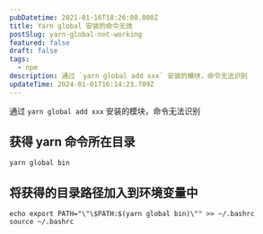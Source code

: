 ```yaml
---
pubDatetime: 2021-01-16T18:26:00.000Z
title: Yarn global 安装的命令无效
postSlug: yarn-global-not-working
featured: false
draft: false
tags:
  - npm
description: 通过 `yarn global add xxx` 安装的模块，命令无法识别
updateTime: 2024-01-01T16:14:23.709Z
---
```


通过 `yarn global add xxx` 安装的模块，命令无法识别

## 获得 yarn 命令所在目录

```shell
yarn global bin
```

## 将获得的目录路径加入到环境变量中

```shell
echo export PATH="\"\$PATH:$(yarn global bin)\"" >> ~/.bashrc
source ~/.bashrc
```
